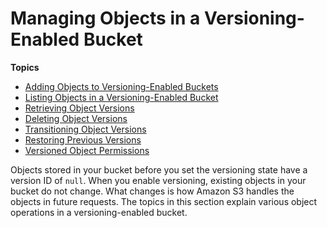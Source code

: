 # Managing Objects in a Versioning\-Enabled Bucket<a name="manage-objects-versioned-bucket"></a>

**Topics**
+ [Adding Objects to Versioning\-Enabled Buckets](AddingObjectstoVersioningEnabledBuckets.md)
+ [Listing Objects in a Versioning\-Enabled Bucket](list-obj-version-enabled-bucket.md)
+ [Retrieving Object Versions](RetrievingObjectVersions.md)
+ [Deleting Object Versions](DeletingObjectVersions.md)
+ [Transitioning Object Versions](transitioning-object-versions.md)
+ [Restoring Previous Versions](RestoringPreviousVersions.md)
+ [Versioned Object Permissions](VersionedObjectPermissionsandACLs.md)

Objects stored in your bucket before you set the versioning state have a version ID of `null`\. When you enable versioning, existing objects in your bucket do not change\. What changes is how Amazon S3 handles the objects in future requests\. The topics in this section explain various object operations in a versioning\-enabled bucket\.
